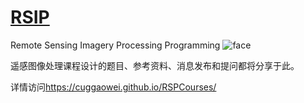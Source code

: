 # [RSIP](https://cuggaowei.github.io/RSPCourses/)
Remote Sensing Imagery Processing Programming
![face](./docs/pictures/face.png)

遥感图像处理课程设计的题目、参考资料、消息发布和提问都将分享于此。

详情访问<https://cuggaowei.github.io/RSPCourses/>
